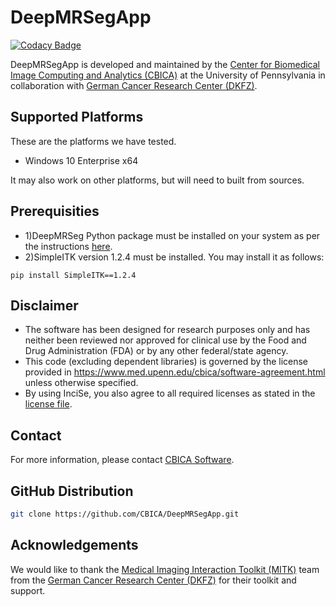 # DeepMRSegApp

[![Codacy Badge](https://api.codacy.com/project/badge/Grade/a7177eaf466b423187ae7fde7e69cc80)](https://app.codacy.com/gh/CBICA/DeepMRSegApp?utm_source=github.com&utm_medium=referral&utm_content=CBICA/DeepMRSegApp&utm_campaign=Badge_Grade_Settings)

DeepMRSegApp is developed and maintained by the [Center for Biomedical Image Computing and Analytics (CBICA)](https://www.cbica.upenn.edu/) at the University of Pennsylvania in collaboration with [German Cancer Research Center (DKFZ)](https://www.dkfz.de/en/index.html). 

## Supported Platforms
These are the platforms we have tested. 
-   Windows 10 Enterprise x64

It may also work on other platforms, but will need to built from sources.

## Prerequisities
-   1)DeepMRSeg Python package must be installed on your system as per the instructions [here](https://github.com/CBICA/DeepMRSeg/blob/main/README.md).
-   2)SimpleITK version 1.2.4 must be installed. You may install it as follows:
```
pip install SimpleITK==1.2.4
```

## Disclaimer
- The software has been designed for research purposes only and has neither been reviewed nor approved for clinical use by the Food and Drug Administration (FDA) or by any other federal/state agency.
- This code (excluding dependent libraries) is governed by the license provided in https://www.med.upenn.edu/cbica/software-agreement.html unless otherwise specified.
- By using InciSe, you also agree to all required licenses as stated in the [license file](https://github.com/CBICA/DeepMRSegApp/blob/main/LICENSE).

## Contact
For more information, please contact <a href="mailto:software@cbica.upenn.edu">CBICA Software</a>.

## GitHub Distribution

```bash
git clone https://github.com/CBICA/DeepMRSegApp.git
```

## Acknowledgements
We would like to thank the [Medical Imaging Interaction Toolkit (MITK)](https://www.mitk.org/) team from the [German Cancer Research Center (DKFZ)](https://www.dkfz.de/en/index.html) for their toolkit and support.
